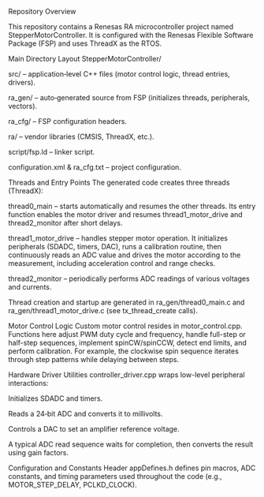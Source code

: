 Repository Overview

This repository contains a Renesas RA microcontroller project named StepperMotorController. It is configured with the Renesas Flexible Software Package (FSP) and uses ThreadX as the RTOS.

Main Directory Layout
StepperMotorController/

src/ – application‐level C++ files (motor control logic, thread entries, drivers).

ra_gen/ – auto‑generated source from FSP (initializes threads, peripherals, vectors).

ra_cfg/ – FSP configuration headers.

ra/ – vendor libraries (CMSIS, ThreadX, etc.).

script/fsp.ld – linker script.

configuration.xml & ra_cfg.txt – project configuration.

Threads and Entry Points
The generated code creates three threads (ThreadX):

thread0_main – starts automatically and resumes the other threads. Its entry function enables the motor driver and resumes thread1_motor_drive and thread2_monitor after short delays.

thread1_motor_drive – handles stepper motor operation. It initializes peripherals (SDADC, timers, DAC), runs a calibration routine, then continuously reads an ADC value and drives the motor according to the measurement, including acceleration control and range checks.

thread2_monitor – periodically performs ADC readings of various voltages and currents.

Thread creation and startup are generated in ra_gen/thread0_main.c and ra_gen/thread1_motor_drive.c (see tx_thread_create calls).

Motor Control Logic
Custom motor control resides in motor_control.cpp. Functions here adjust PWM duty cycle and frequency, handle full-step or half-step sequences, implement spinCW/spinCCW, detect end limits, and perform calibration. For example, the clockwise spin sequence iterates through step patterns while delaying between steps.

Hardware Driver Utilities
controller_driver.cpp wraps low-level peripheral interactions:

Initializes SDADC and timers.

Reads a 24‑bit ADC and converts it to millivolts.

Controls a DAC to set an amplifier reference voltage.

A typical ADC read sequence waits for completion, then converts the result using gain factors.

Configuration and Constants
Header appDefines.h defines pin macros, ADC constants, and timing parameters used throughout the code (e.g., MOTOR_STEP_DELAY, PCLKD_CLOCK).
